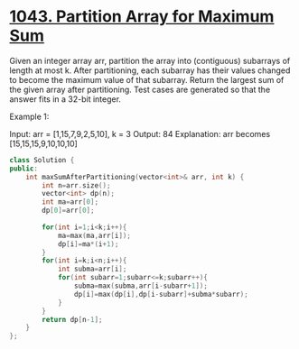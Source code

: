  # [1043. Partition Array for Maximum Sum](https://leetcode.com/problems/partition-array-for-maximum-sum/)

Given an integer array arr, partition the array into (contiguous) subarrays of length at most k. After partitioning, each subarray has their values changed to become the maximum value of that subarray.
Return the largest sum of the given array after partitioning. Test cases are generated so that the answer fits in a 32-bit integer.

Example 1:

Input: arr = [1,15,7,9,2,5,10], k = 3
Output: 84
Explanation: arr becomes [15,15,15,9,10,10,10]

```C++
class Solution {
public:
    int maxSumAfterPartitioning(vector<int>& arr, int k) {
        int n=arr.size();
        vector<int> dp(n);
        int ma=arr[0];
        dp[0]=arr[0];
        
        for(int i=1;i<k;i++){
            ma=max(ma,arr[i]);
            dp[i]=ma*(i+1);
        }
        for(int i=k;i<n;i++){
            int subma=arr[i];
            for(int subarr=1;subarr<=k;subarr++){
                subma=max(subma,arr[i-subarr+1]);
                dp[i]=max(dp[i],dp[i-subarr]+subma*subarr);
            }
        }
        return dp[n-1];
    }
};
```

